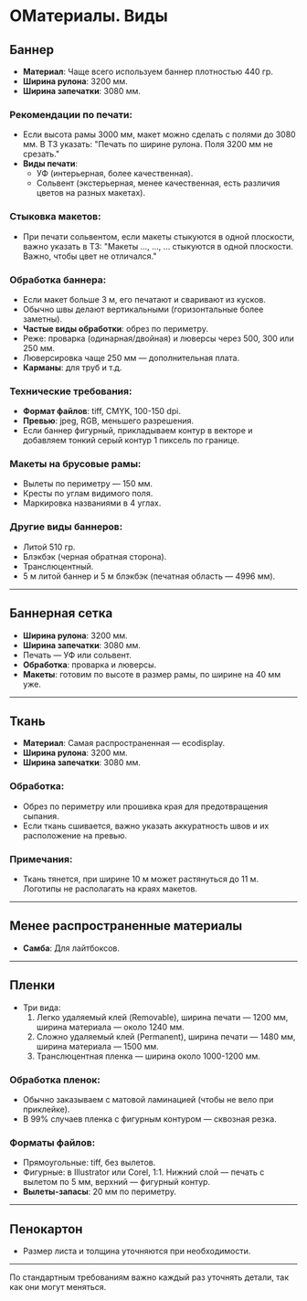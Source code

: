 # ОМатериалы. Виды

## Баннер
- **Материал**: Чаще всего используем баннер плотностью 440 гр.
- **Ширина рулона**: 3200 мм.
- **Ширина запечатки**: 3080 мм.

### Рекомендации по печати:
- Если высота рамы 3000 мм, макет можно сделать с полями до 3080 мм. В ТЗ указать: "Печать по ширине рулона. Поля 3200 мм не срезать."
- **Виды печати**:
  - УФ (интерьерная, более качественная).
  - Сольвент (экстерьерная, менее качественная, есть различия цветов на разных макетах).

### Стыковка макетов:
- При печати сольвентом, если макеты стыкуются в одной плоскости, важно указать в ТЗ: "Макеты ..., ..., ... стыкуются в одной плоскости. Важно, чтобы цвет не отличался."

### Обработка баннера:
- Если макет больше 3 м, его печатают и сваривают из кусков.
- Обычно швы делают вертикальными (горизонтальные более заметны).
- **Частые виды обработки**: обрез по периметру.
- Реже: проварка (одинарная/двойная) и люверсы через 500, 300 или 250 мм.
- Люверсировка чаще 250 мм — дополнительная плата.
- **Карманы**: для труб и т.д.
  
### Технические требования:
- **Формат файлов**: tiff, CMYK, 100-150 dpi.
- **Превью**: jpeg, RGB, меньшего разрешения.
- Если баннер фигурный, прикладываем контур в векторе и добавляем тонкий серый контур 1 пиксель по границе.
  
### Макеты на брусовые рамы:
- Вылеты по периметру — 150 мм.
- Кресты по углам видимого поля.
- Маркировка названиями в 4 углах.

### Другие виды баннеров:
- Литой 510 гр.
- Блэкбэк (черная обратная сторона).
- Транслюцентный.
- 5 м литой баннер и 5 м блэкбэк (печатная область — 4996 мм).

---

## Баннерная сетка
- **Ширина рулона**: 3200 мм.
- **Ширина запечатки**: 3080 мм.
- Печать — УФ или сольвент.
- **Обработка**: проварка и люверсы.
- **Макеты**: готовим по высоте в размер рамы, по ширине на 40 мм уже.

---

## Ткань
- **Материал**: Самая распространенная — ecodisplay.
- **Ширина рулона**: 3200 мм.
- **Ширина запечатки**: 3080 мм.

### Обработка:
- Обрез по периметру или прошивка края для предотвращения сыпания.
- Если ткань сшивается, важно указать аккуратность швов и их расположение на превью.

### Примечания:
- Ткань тянется, при ширине 10 м может растянуться до 11 м. Логотипы не располагать на краях макетов.

---

## Менее распространенные материалы
- **Самба**: Для лайтбоксов.

---

## Пленки
- Три вида:
  1. Легко удаляемый клей (Removable), ширина печати — 1200 мм, ширина материала — около 1240 мм.
  2. Сложно удаляемый клей (Permanent), ширина печати — 1480 мм, ширина материала — 1500 мм.
  3. Транслюцентная пленка — ширина около 1000-1200 мм.

### Обработка пленок:
- Обычно заказываем с матовой ламинацией (чтобы не вело при приклейке).
- В 99% случаев пленка с фигурным контуром — сквозная резка.

### Форматы файлов:
- Прямоугольные: tiff, без вылетов.
- Фигурные: в Illustrator или Corel, 1:1. Нижний слой — печать с вылетом по 5 мм, верхний — фигурный контур.
- **Вылеты-запасы**: 20 мм по периметру.

---

## Пенокартон
- Размер листа и толщина уточняются при необходимости.

---

По стандартным требованиям важно каждый раз уточнять детали, так как они могут меняться.

